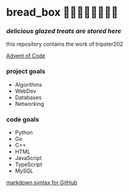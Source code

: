 # bread_box 🍰🍩🧁🥞🍪🥧🎂🍞

### *delicious glazed treats are stored here*

this repository contains the work of tripster202

[Advent of Code](https://adventofcode.com/2021)

### project goals
- Algorithms
- WebDev
- Databases
- Networking

### code goals
- Python
- Go
- C++
- HTML
- JavaScript
- TypeScript
- MySQL

[markdown syntax for GitHub](https://docs.github.com/en/get-started/writing-on-github/getting-started-with-writing-and-formatting-on-github/basic-writing-and-formatting-syntax)
